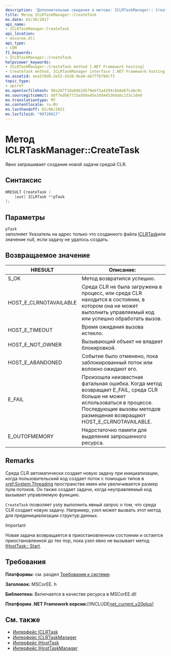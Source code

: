 ```yaml
---
description: 'Дополнительные сведения о методе: ICLRTaskManager:: CreateTask'
title: Метод ICLRTaskManager::CreateTask
ms.date: 03/30/2017
api_name:
- ICLRTaskManager.CreateTask
api_location:
- mscoree.dll
api_type:
- COM
f1_keywords:
- ICLRTaskManager::CreateTask
helpviewer_keywords:
- ICLRTaskManager::CreateTask method [.NET Framework hosting]
- CreateTask method, ICLRTaskManager interface [.NET Framework hosting]
ms.assetid: eea570d9-2e53-4320-9ea0-eb777bf9dcf3
topic_type:
- apiref
ms.openlocfilehash: 98a287f10a84b18579ebf2a4294cbb8a67cabc9c
ms.sourcegitcommit: ddf7edb67715a5b9a45e3dd44536dabc153c1de0
ms.translationtype: MT
ms.contentlocale: ru-RU
ms.lasthandoff: 02/06/2021
ms.locfileid: "99728617"
---
```

# <a name="iclrtaskmanagercreatetask-method"></a>Метод ICLRTaskManager::CreateTask

Явно запрашивает создание новой задачи средой CLR.  
  
## <a name="syntax"></a>Синтаксис  
  
```cpp  
HRESULT CreateTask (  
    [out] ICLRTask **pTask  
);  
```  
  
## <a name="parameters"></a>Параметры  

 `pTask`  
 заполняет Указатель на адрес только что созданного файла [ICLRTask](iclrtask-interface.md)или значение null, если задачу не удалось создать.  
  
## <a name="return-value"></a>Возвращаемое значение  
  
|HRESULT|Описание:|  
|-------------|-----------------|  
|S_OK|Метод возвратился успешно.|  
|HOST_E_CLRNOTAVAILABLE|Среда CLR не была загружена в процесс, или среда CLR находится в состоянии, в котором она не может выполнить управляемый код или успешно обработать вызов.|  
|HOST_E_TIMEOUT|Время ожидания вызова истекло.|  
|HOST_E_NOT_OWNER|Вызывающий объект не владеет блокировкой.|  
|HOST_E_ABANDONED|Событие было отменено, пока заблокированный поток или волокно ожидают его.|  
|E_FAIL|Произошла неизвестная фатальная ошибка. Когда метод возвращает E_FAIL, среда CLR больше не может использоваться в процессе. Последующие вызовы методов размещения возвращают HOST_E_CLRNOTAVAILABLE.|  
|E_OUTOFMEMORY|Недостаточно памяти для выделения запрошенного ресурса.|  
  
## <a name="remarks"></a>Remarks  

 Среда CLR автоматически создает новую задачу при инициализации, когда пользовательский код создает поток с помощью типов в <xref:System.Threading> пространстве имен или увеличивается размер пула потоков. Он также создает задачи, когда неуправляемый код вызывает управляемую функцию.  
  
 `CreateTask` позволяет узлу выполнить явный запрос о том, что среда CLR создает новую задачу. Например, узел может вызвать этот метод для прединициализации структур данных.  
  
> [!IMPORTANT]
> Новая задача возвращается в приостановленном состоянии и остается приостановленной до тех пор, пока узел явно не вызывает метод [IHostTask:: Start](ihosttask-start-method.md).  
  
## <a name="requirements"></a>Требования  

 **Платформы:** см. раздел [Требования к системе](../../get-started/system-requirements.md).  
  
 **Заголовок:** MSCorEE. h  
  
 **Библиотека:** Включается в качестве ресурса в MSCorEE.dll  
  
 **Платформа .NET Framework версии:**[!INCLUDE[net_current_v20plus](../../../../includes/net-current-v20plus-md.md)]  
  
## <a name="see-also"></a>См. также

- [Интерфейс ICLRTask](iclrtask-interface.md)
- [Интерфейс ICLRTaskManager](iclrtaskmanager-interface.md)
- [Интерфейс IHostTask](ihosttask-interface.md)
- [Интерфейс IHostTaskManager](ihosttaskmanager-interface.md)
